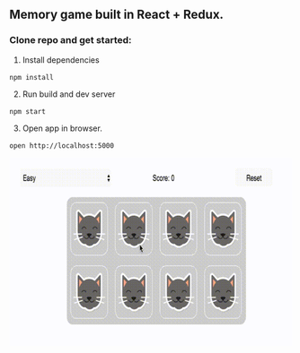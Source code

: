 ## Memory game built in React + Redux.

### Clone repo and get started:

1) Install dependencies

```
npm install
```

2) Run build and dev server

```
npm start
```

3) Open app in browser.

```
open http://localhost:5000
```

![Demo](/demo.gif?raw=true "Demo of memory game")